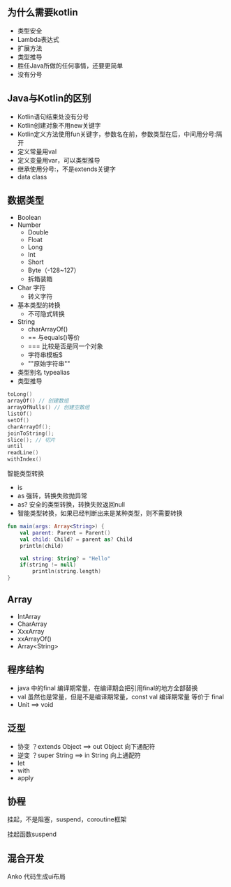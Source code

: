 ## 为什么需要kotlin

- 类型安全
- Lambda表达式
- 扩展方法
- 类型推导
- 胜任Java所做的任何事情，还要更简单
- 没有分号

## Java与Kotlin的区别

- Kotlin语句结束处没有分号
- Kotlin创建对象不用new关键字
- Kotlin定义方法使用fun关键字，参数名在前，参数类型在后，中间用分号:隔开
- 定义常量用val
- 定义变量用var，可以类型推导
- 继承使用分号:，不是extends关键字
- data class

## 数据类型

- Boolean
- Number
  - Double
  - Float
  - Long
  - Int
  - Short
  - Byte（-128~127）
  - 拆箱装箱
- Char 字符
  - 转义字符
- 基本类型的转换
  - 不可隐式转换
- String
  - charArrayOf()
  - == 与equals()等价
  - === 比较是否是同一个对象
  - 字符串模板$
  - ""原始字符串""
- 类型别名 typealias
- 类型推导

```kotlin
toLong()
arrayOf() // 创建数组
arrayOfNulls() // 创建空数组
listOf()
setOf()
charArrayOf();
joinToString();
slice(); // 切片
until
readLine()
withIndex()
```

智能类型转换

- is
- as 强转，转换失败抛异常
- as? 安全的类型转换，转换失败返回null
- 智能类型转换，如果已经判断出来是某种类型，则不需要转换

```kotlin
fun main(args: Array<String>) {
    val parent: Parent = Parent()
    val child: Child? = parent as? Child
    println(child)

    val string: String? = "Hello"
    if(string != null)
        println(string.length)
}
```

## Array

- IntArray
- CharArray
- XxxArray
- xxArrayOf()
- Array&lt;String>

## 程序结构

- java 中的final 编译期常量，在编译期会把引用final的地方全部替换
- val 虽然也是常量，但是不是编译期常量，const val 编译期常量 等价于 final
- Unit ==> void

## 泛型

- 协变 ？extends Object ==> out Object  向下通配符
- 逆变 ？super String ==> in String 向上通配符
- let
- with
- apply

## 协程

挂起，不是阻塞，suspend，coroutine框架

挂起函数suspend 

## 混合开发

Anko 代码生成ui布局